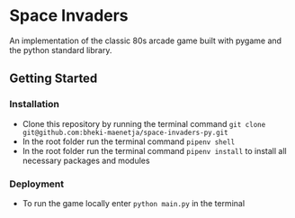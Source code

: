 # Space Invaders
An implementation of the classic 80s arcade game built with pygame and the python standard library.

## Getting Started
### Installation
- Clone this repository by running the terminal command `git clone git@github.com:bheki-maenetja/space-invaders-py.git`
- In the root folder run the terminal command `pipenv shell`
- In the root folder run the terminal command `pipenv install` to install all necessary packages and modules

### Deployment
- To run the game locally enter `python main.py` in the terminal
